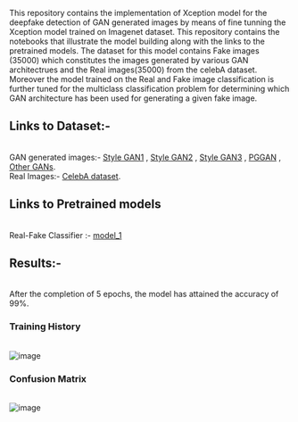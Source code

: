 This repository contains the implementation of Xception model for the deepfake detection of GAN generated images by means of fine tunning  the Xception model trained on Imagenet dataset. This repository contains the notebooks that illustrate the model building along with the links to the pretrained models.
The dataset for this model contains Fake images (35000) which constitutes the images generated by various GAN architectrues and the Real images(35000) from the celebA dataset.
Moreover the model trained on the Real and Fake image classification is further tuned for the multiclass classification problem for determining which GAN architecture has been used for generating a given fake image.
<br><h2>Links to Dataset:-</h2>
<br>GAN generated images:- [Style GAN1](https://drive.google.com/drive/folders/14lm8VRN1pr4g_KVe6_LvyDX1PObst6d4) , [Style GAN2](https://drive.google.com/drive/folders/1-0YhtXe_oE2ei0R471X33a_NJyY5dVge) , [Style GAN3](https://nvlabs-fi-cdn.nvidia.com/stylegan3/images/) , [PGGAN](https://drive.google.com/drive/folders/1jU-hzyvDZNn_M3ucuvs9xxtJNc9bPLGJ) , [Other GANs](https://drive.google.com/drive/folders/11E0Knf9J1qlv2UuTnJSOFUjIIi90czSj).
<br>Real Images:- [CelebA dataset](https://mmlab.ie.cuhk.edu.hk/projects/CelebA.html).
<br><h2>Links to Pretrained models</h2>
<br>Real-Fake Classifier :- [model_1](https://drive.google.com/file/d/1-kaHUphWxabHs5PRfNPpwzZoO_GQJXnJ/view?usp=drive_link)
<br><h2>Results:-</h2>
<br>After the completion of 5 epochs, the model has attained the accuracy of 99%.
<br><h3>Training History</h3>
<br>![image](https://github.com/user-attachments/assets/8935cbac-bcc4-42ef-b637-dd9973216a99)
<br><h3>Confusion Matrix</h3>
<br>![image](https://github.com/user-attachments/assets/5da59775-6c54-4784-a27d-c8f5639606a2)

